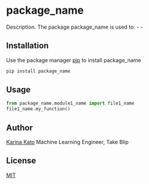 # package_name

Description. 
The package package_name is used to:
	- 
	-

## Installation

Use the package manager [pip](https://pip.pypa.io/en/stable/) to install package_name

```bash
pip install package_name
```

## Usage

```python
from package_name.module1_name import file1_name
file1_name.my_function()
```

## Author
[Karina Kato](https://br.linkedin.com/in/karinakato)
Machine Learning Engineer, Take Blip


## License
[MIT](https://choosealicense.com/licenses/mit/)